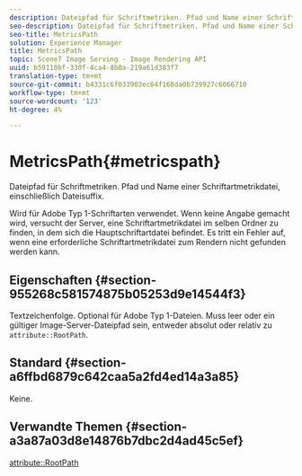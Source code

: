 ```yaml
---
description: Dateipfad für Schriftmetriken. Pfad und Name einer Schriftartmetrikdatei, einschließlich Dateisuffix.
seo-description: Dateipfad für Schriftmetriken. Pfad und Name einer Schriftartmetrikdatei, einschließlich Dateisuffix.
seo-title: MetricsPath
solution: Experience Manager
title: MetricsPath
topic: Scene7 Image Serving - Image Rendering API
uuid: b59110bf-330f-4ca4-8b0a-219a61d383f7
translation-type: tm+mt
source-git-commit: b4331c6f033903ec64f168da0b739927c6066710
workflow-type: tm+mt
source-wordcount: '123'
ht-degree: 4%

---
```



# MetricsPath{#metricspath}

Dateipfad für Schriftmetriken. Pfad und Name einer Schriftartmetrikdatei, einschließlich Dateisuffix.

Wird für Adobe Typ 1-Schriftarten verwendet. Wenn keine Angabe gemacht wird, versucht der Server, eine Schriftartmetrikdatei im selben Ordner zu finden, in dem sich die Hauptschriftartdatei befindet. Es tritt ein Fehler auf, wenn eine erforderliche Schriftartmetrikdatei zum Rendern nicht gefunden werden kann.

## Eigenschaften {#section-955268c581574875b05253d9e14544f3}

Textzeichenfolge. Optional für Adobe Typ 1-Dateien. Muss leer oder ein gültiger Image-Server-Dateipfad sein, entweder absolut oder relativ zu `attribute::RootPath`.

## Standard {#section-a6ffbd6879c642caa5a2fd4ed14a3a85}

Keine.

## Verwandte Themen {#section-a3a87a03d8e14876b7dbc2d4ad45c5ef}

[attribute::RootPath](/help/aem-is-ir-api/is-api/image-catalog/image-serving-api-ref/c-image-catalog-reference/c-attributes-reference/r-rootpath.md)
